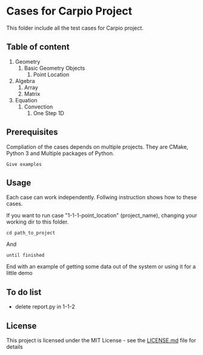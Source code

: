# Cases for Carpio Project

This folder include all the test cases for Carpio project.

## Table of content

1. Geometry
   1. Basic Geometry Objects
      1. Point Location
2. Algebra
   1. Array
   2. Matrix
3. Equation
   1. Convection
      1. One Step 1D

## Prerequisites

Compliation of the cases depends on multiple projects. They are CMake, Python 3 and Multiple packages of Python.

```
Give examples
```

## Usage

Each case can work independently. Follwing instruction shows how to these cases.

If you want to run case "1-1-1-point_location" (project_name), changing your working dir to this folder.

```
cd path_to_project
```

And 

```
until finished
```

End with an example of getting some data out of the system or using it for a little demo

## To do list

- delete report.py in 1-1-2

## License

This project is licensed under the MIT License - see the [LICENSE.md](LICENSE.md) file for details
